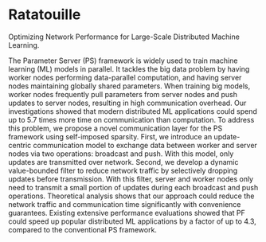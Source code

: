 # Ratatouille
Optimizing Network Performance for Large-Scale Distributed Machine Learning.

The Parameter Server (PS) framework is widely used to train machine learning (ML) models in
parallel. It tackles the big data problem by having worker nodes performing data-parallel computation,
and having server nodes maintaining globally shared parameters. When training big models, worker
nodes frequently pull parameters from server nodes and push updates to server nodes, resulting in
high communication overhead. Our investigations showed that modern distributed ML applications
could spend up to 5.7 times more time on communication than computation. To address this problem,
we propose a novel communication layer for the PS framework using self-imposed sparsity. First, we
introduce an update-centric communication model to exchange data between worker and server
nodes via two operations: broadcast and push. With this model, only updates are transmitted over
network. Second, we develop a dynamic value-bounded filter to reduce network traffic by selectively
dropping updates before transmission. With this filter, server and worker nodes only need to transmit
a small portion of updates during each broadcast and push operations. Theoretical analysis shows
that our approach could reduce the network traffic and communication time significantly with
convenience guarantees. Existing extensive performance evaluations showed that PF could speed up
popular distributed ML applications by a factor of up to 4.3, compared to the conventional PS
framework. 
